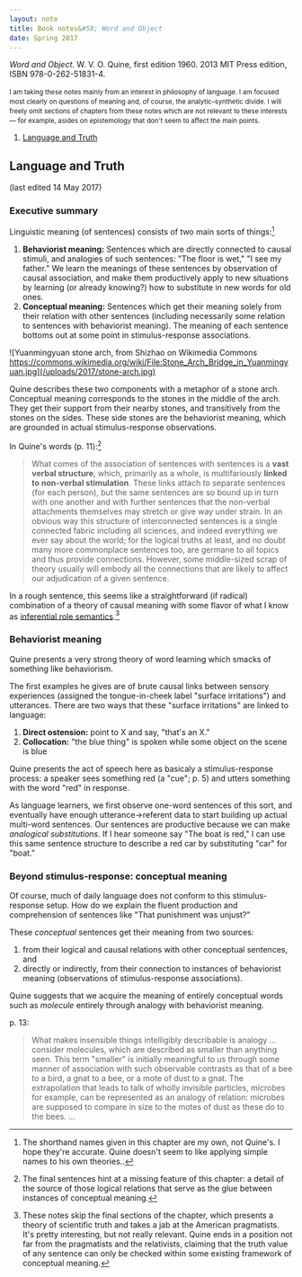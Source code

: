 ```yaml
---
layout: note
title: Book notes&#58; Word and Object
date: Spring 2017
--- 
```


*Word and Object.* W. V. O. Quine, first edition 1960. 2013 MIT Press edition, ISBN 978-0-262-51831-4.

<small>I am taking these notes mainly from an interest in philosophy of language. I am focused most clearly on questions of meaning and, of course, the analytic–synthetic divide. I will freely omit sections of chapters from these notes which are not relevant to these interests — for example, asides on epistemology that don't seem to affect the main points.</small>

1. [Language and Truth](#language-and-truth)

## Language and Truth

(last edited 14 May 2017)

### Executive summary

Linguistic meaning (of sentences) consists of two main sorts of things:[^1]

1. **Behaviorist meaning:** Sentences which are directly connected to causal stimuli, and analogies of such sentences: "The floor is wet," "I see my father." We learn the meanings of these sentences by observation of causal association, and make them productively apply to new situations by learning (or already knowing?) how to substitute in new words for old ones.
2. **Conceptual meaning:** Sentences which get their meaning solely from their relation with other sentences (including necessarily some relation to sentences with behaviorist meaning). The meaning of each sentence bottoms out at some point in stimulus-response associations.

![Yuanmingyuan stone arch, from Shizhao on Wikimedia Commons https://commons.wikimedia.org/wiki/File:Stone_Arch_Bridge_in_Yuanmingyuan.jpg](/uploads/2017/stone-arch.jpg)

Quine describes these two components with a metaphor of a stone arch. Conceptual meaning corresponds to the stones in the middle of the arch. They get their support from their nearby stones, and transitively from the stones on the sides. These side stones are the behaviorist meaning, which are grounded in actual stimulus-response observations.

In Quine's words (p. 11):[^2]

> What comes of the association of sentences with sentences is a **vast verbal structure**, which, primarily as a whole, is multifariously **linked to non-verbal stimulation**. These links attach to separate sentences (for each person), but the same sentences are so bound up in turn with one another and with further sentences that the non-verbal attachments themselves may stretch or give way under strain. In an obvious way this structure of interconnected sentences is a single connected fabric including all sciences, and indeed everything we ever say about the world; for the logical truths at least, and no doubt many more commonplace sentences too, are germane to all topics and thus provide connections. However, some middle-sized scrap of theory usually will embody all the connections that are likely to affect our adjudication of a given sentence.

In a rough sentence, this seems like a straightforward (if radical) combination of a theory of causal meaning with some flavor of what I know as [inferential role semantics][1].[^3]

[1]: http://www.iep.utm.edu/conc-rol/

[^1]: The shorthand names given in this chapter are my own, not Quine's. I hope they're accurate. Quine doesn't seem to like applying simple names to his own theories..
[^2]: The final sentences hint at a missing feature of this chapter: a detail of the source of those logical relations that serve as the glue between instances of conceptual meaning.
[^3]: These notes skip the final sections of the chapter, which presents a theory of scientific truth and takes a jab at the American pragmatists. It's pretty interesting, but not really relevant. Quine ends in a position not far from the pragmatists and the relativists, claiming that the truth value of any sentence can only be checked within some existing framework of conceptual meaning.

### Behaviorist meaning

Quine presents a very strong theory of word learning which smacks of something like behaviorism.

The first examples he gives are of brute causal links between sensory experiences (assigned the tongue-in-cheek label "surface irritations") and utterances. There are two ways that these "surface irritations" are linked to language:

1. **Direct ostension:** point to X and say, "that's an X."
2. **Collocation:** "the blue thing" is spoken while some object on the scene is blue

Quine presents the act of speech here as basicaly a stimulus-response process: a speaker sees something red (a "cue"; p. 5) and utters something with the word "red" in response.

As language learners, we first observe one-word sentences of this sort, and eventually have enough utterance->referent data to start building up actual multi-word sentences. Our sentences are productive because we can make *analogical substitutions*. If I hear someone say "The boat is red," I can use this same sentence structure to describe a red car by substituting "car" for "boat."

### Beyond stimulus-response: conceptual meaning

Of course, much of daily language does not conform to this stimulus-response setup. How do we explain the fluent production and comprehension of sentences like "That punishment was unjust?"

These *conceptual* sentences get their meaning from two sources:

1. from their logical and causal relations with other conceptual sentences, and
2. directly or indirectly, from their connection to instances of behaviorist meaning (observations of stimulus-response associations).

Quine suggests that we acquire the meaning of entirely conceptual words such as *molecule* entirely through analogy with behaviorist meaning.

p. 13:

> What makes insensible things intelligibly describable is analogy … consider molecules, which are described as smaller than anything seen. This term "smaller" is initially meaningful to us through some manner of association with such observable contrasts as that of a bee to a bird, a gnat to a bee, or a mote of dust to a gnat. The extrapolation that leads to talk of wholly invisible particles, microbes for example, can be represented as an analogy of relation: microbes are supposed to compare in size to the motes of dust as these do to the bees. …